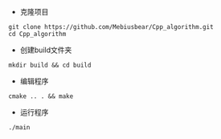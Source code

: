 + 克隆项目
```
git clone https://github.com/Mebiusbear/Cpp_algorithm.git
cd Cpp_algorithm
```

+ 创建build文件夹
```
mkdir build && cd build
```

+ 编辑程序
```
cmake .. . && make
```

+ 运行程序
```
./main
```
